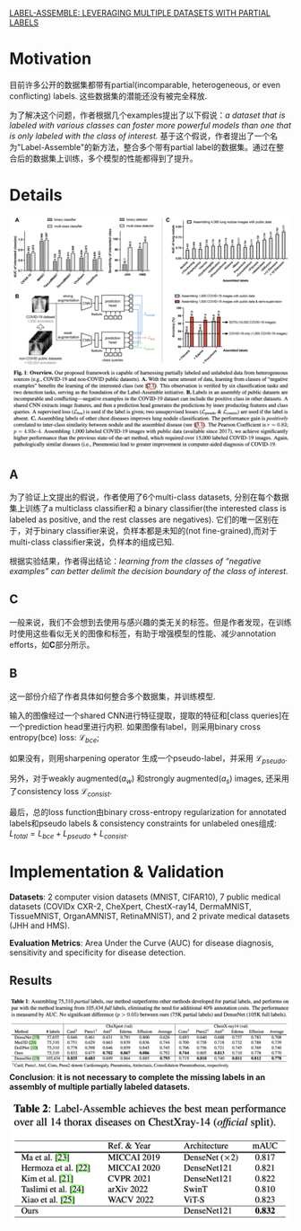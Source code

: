 [LABEL-ASSEMBLE: LEVERAGING MULTIPLE DATASETS WITH PARTIAL LABELS](https://arxiv.org/abs/2109.12265)

# Motivation
目前许多公开的数据集都带有partial(incomparable, heterogeneous, or even conﬂicting) labels. 这些数据集的潜能还没有被完全释放.

为了解决这个问题，作者根据几个examples提出了以下假说：*a dataset that is labeled with various classes can foster more powerful models than one that is only labeled with the class of interest.* 基于这个假说，作者提出了一个名为"Label-Assemble"的新方法，整合多个带有partial label的数据集。通过在整合后的数据集上训练，多个模型的性能都得到了提升。

# Details
![Fig](../images/LabelAssemble1.png "Main")
## A
为了验证上文提出的假说，作者使用了6个multi-class datasets, 分别在每个数据集上训练了a multiclass classiﬁer和 a binary classiﬁer(the interested class is labeled as positive, and the rest classes are negatives). 它们的唯一区别在于，对于binary classifier来说，负样本都是未知的(not fine-grained),而对于multi-class classifier来说，负样本的组成已知.

根据实验结果，作者得出结论：*learning from the classes of “negative examples” can better delimit the decision boundary of the class of interest.*


## C
一般来说，我们不会想到去使用与感兴趣的类无关的标签。但是作者发现，在训练时使用这些看似无关的图像和标签，有助于增强模型的性能、减少annotation efforts，如**C**部分所示。

## B
这一部份介绍了作者具体如何整合多个数据集，并训练模型.

输入的图像经过一个shared CNN进行特征提取，提取的特征和[class queries]在一个prediction head里进行内积. 如果图像有label，则采用binary cross entropy(bce) loss: 
$\mathcal{L}_{bce}$;

如果没有，则用sharpening operator 生成一个pseudo-label，并采用 $\mathcal{L}_{pseudo}$. 

另外，对于weakly augmented($a_w$) 和strongly augmented($a_s$) images, 还采用了consistency loss $\mathcal{L}_{consist}$. 

最后，总的loss function由binary cross-entropy regularization for annotated labels和pseudo labels & consistency constraints for unlabeled ones组成: $L_{total}=L_{bce}+L_{pseudo}+L_{consist}$.

# Implementation & Validation
**Datasets**: 2 computer vision datasets (MNIST, CIFAR10), 7 public medical datasets (COVIDx CXR-2, CheXpert, ChestX-ray14, DermaMNIST, TissueMNIST, OrganAMNIST, RetinaMNIST), and 2 private medical datasets (JHH and HMS).

**Evaluation Metrics**: Area Under the Curve (AUC) for disease diagnosis, sensitivity and specificity for disease detection.

## Results
![Fig](../images/LabelAssemble2.png "T1")
**Conclusion**: **it is not necessary to complete the missing labels in an assembly of multiple partially labeled datasets.**

![Fig](../images/LabelAssemble3.png "T2")
